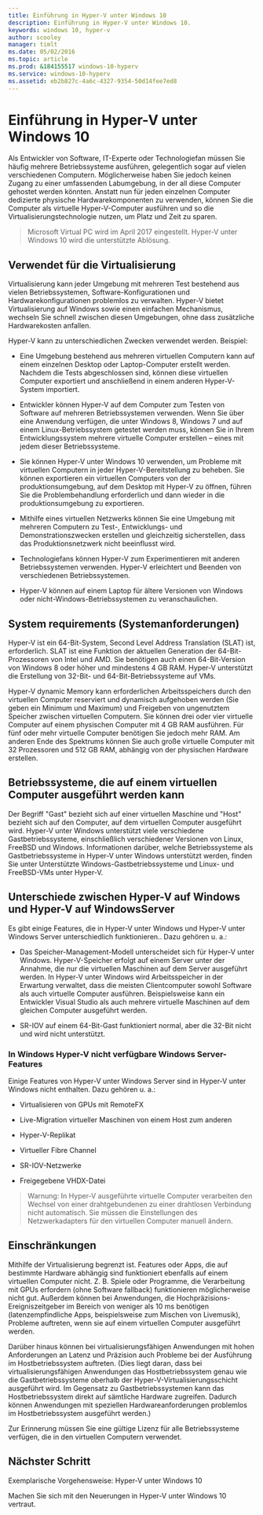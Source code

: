 ```yaml
---
title: Einführung in Hyper-V unter Windows 10
description: Einführung in Hyper-V unter Windows 10.
keywords: windows 10, hyper-v
author: scooley
manager: timlt
ms.date: 05/02/2016
ms.topic: article
ms.prod: &184155517 windows-10-hyperv
ms.service: windows-10-hyperv
ms.assetid: eb2b827c-4a6c-4327-9354-50d14fee7ed8
---
```


# Einführung in Hyper-V unter Windows 10

Als Entwickler von Software, IT-Experte oder Technologiefan müssen Sie häufig mehrere Betriebssysteme ausführen, gelegentlich sogar auf vielen verschiedenen Computern. Möglicherweise haben Sie jedoch keinen Zugang zu einer umfassenden Labumgebung, in der all diese Computer gehostet werden könnten. Anstatt nun für jeden einzelnen Computer dedizierte physische Hardwarekomponenten zu verwenden, können Sie die Computer als <g id="2" ctype="x-em">virtuelle Hyper-V-Computer</g> ausführen und so die Virtualisierungstechnologie nutzen, um Platz und Zeit zu sparen.

> Microsoft Virtual PC wird im April 2017 eingestellt. Hyper-V unter Windows 10 wird die unterstützte Ablösung.

## Verwendet für die Virtualisierung

Virtualisierung kann jeder Umgebung mit mehreren Test bestehend aus vielen Betriebssystemen, Software-Konfigurationen und Hardwarekonfigurationen problemlos zu verwalten. Hyper-V bietet Virtualisierung auf Windows sowie einen einfachen Mechanismus, wechseln Sie schnell zwischen diesen Umgebungen, ohne dass zusätzliche Hardwarekosten anfallen.

Hyper-V kann zu unterschiedlichen Zwecken verwendet werden. Beispiel:

- Eine Umgebung bestehend aus mehreren virtuellen Computern kann auf einem einzelnen Desktop oder Laptop-Computer erstellt werden. Nachdem die Tests abgeschlossen sind, können diese virtuellen Computer exportiert und anschließend in einem anderen Hyper-V-System importiert.

- Entwickler können Hyper-V auf dem Computer zum Testen von Software auf mehreren Betriebssystemen verwenden. Wenn Sie über eine Anwendung verfügen, die unter Windows 8, Windows 7 und auf einem Linux-Betriebssystem getestet werden muss, können Sie in Ihrem Entwicklungssystem mehrere virtuelle Computer erstellen – eines mit jedem dieser Betriebssysteme.

- Sie können Hyper-V unter Windows 10 verwenden, um Probleme mit virtuellen Computern in jeder Hyper-V-Bereitstellung zu beheben. Sie können exportieren ein virtuellen Computers von der produktionsumgebung, auf dem Desktop mit Hyper-V zu öffnen, führen Sie die Problembehandlung erforderlich und dann wieder in die produktionsumgebung zu exportieren.

- Mithilfe eines virtuellen Netzwerks können Sie eine Umgebung mit mehreren Computern zu Test-, Entwicklungs- und Demonstrationszwecken erstellen und gleichzeitig sicherstellen, dass das Produktionsnetzwerk nicht beeinflusst wird.

- Technologiefans können Hyper-V zum Experimentieren mit anderen Betriebssystemen verwenden. Hyper-V erleichtert und Beenden von verschiedenen Betriebssystemen.

- Hyper-V können auf einem Laptop für ältere Versionen von Windows oder nicht-Windows-Betriebssystemen zu veranschaulichen.


## System requirements (Systemanforderungen)

Hyper-V ist ein 64-Bit-System, Second Level Address Translation (SLAT) ist, erforderlich. SLAT ist eine Funktion der aktuellen Generation der 64-Bit-Prozessoren von Intel und AMD. Sie benötigen auch einen 64-Bit-Version von Windows 8 oder höher und mindestens 4 GB RAM. Hyper-V unterstützt die Erstellung von 32-Bit- und 64-Bit-Betriebssysteme auf VMs.

Hyper-V dynamic Memory kann erforderlichen Arbeitsspeichers durch den virtuellen Computer reserviert und dynamisch aufgehoben werden (Sie geben ein Minimum und Maximum) und Freigeben von ungenutztem Speicher zwischen virtuellen Computern. Sie können drei oder vier virtuelle Computer auf einem physischen Computer mit 4 GB RAM ausführen. Für fünf oder mehr virtuelle Computer benötigen Sie jedoch mehr RAM. Am anderen Ende des Spektrums können Sie auch große virtuelle Computer mit 32 Prozessoren und 512 GB RAM, abhängig von der physischen Hardware erstellen.

## Betriebssysteme, die auf einem virtuellen Computer ausgeführt werden kann

Der Begriff "Gast" bezieht sich auf einer virtuellen Maschine und "Host" bezieht sich auf den Computer, auf dem virtuellen Computer ausgeführt wird. Hyper-V unter Windows unterstützt viele verschiedene Gastbetriebssysteme, einschließlich verschiedener Versionen von Linux, FreeBSD und Windows. Informationen darüber, welche Betriebssysteme als Gastbetriebssysteme in Hyper-V unter Windows unterstützt werden, finden Sie unter <g id="2CapsExtId1" ctype="x-link"><g id="2CapsExtId2" ctype="x-linkText">Unterstützte Windows-Gastbetriebssysteme</g><g id="2CapsExtId3" ctype="x-title"></g></g> und <g id="4CapsExtId1" ctype="x-link"><g id="4CapsExtId2" ctype="x-linkText">Linux- und FreeBSD-VMs unter Hyper-V</g><g id="4CapsExtId3" ctype="x-title"></g></g>.

## Unterschiede zwischen Hyper-V auf Windows und Hyper-V auf WindowsServer

Es gibt einige Features, die in Hyper-V unter Windows und Hyper-V unter Windows Server unterschiedlich funktionieren.. Dazu gehören u. a.:

- Das Speicher-Management-Modell unterscheidet sich für Hyper-V unter Windows. Hyper-V-Speicher erfolgt auf einem Server unter der Annahme, die nur die virtuellen Maschinen auf dem Server ausgeführt werden. In Hyper-V unter Windows wird Arbeitsspeicher in der Erwartung verwaltet, dass die meisten Clientcomputer sowohl Software als auch virtuelle Computer ausführen. Beispielsweise kann ein Entwickler Visual Studio als auch mehrere virtuelle Maschinen auf dem gleichen Computer ausgeführt werden.

- SR-IOV auf einem 64-Bit-Gast funktioniert normal, aber die 32-Bit nicht und wird nicht unterstützt.

### In Windows Hyper-V nicht verfügbare Windows Server-Features

Einige Features von Hyper-V unter Windows Server sind in Hyper-V unter Windows nicht enthalten. Dazu gehören u. a.:

- Virtualisieren von GPUs mit RemoteFX

- Live-Migration virtueller Maschinen von einem Host zum anderen

- Hyper-V-Replikat

- Virtueller Fibre Channel

- SR-IOV-Netzwerke

- Freigegebene VHDX-Datei

> <g id="1" ctype="x-strong">Warnung</g>: In Hyper-V ausgeführte virtuelle Computer verarbeiten den Wechsel von einer drahtgebundenen zu einer drahtlosen Verbindung nicht automatisch. Sie müssen die Einstellungen des Netzwerkadapters für den virtuellen Computer manuell ändern.

## Einschränkungen

Mithilfe der Virtualisierung begrenzt ist. Features oder Apps, die auf bestimmte Hardware abhängig sind funktioniert ebenfalls auf einem virtuellen Computer nicht. Z. B. Spiele oder Programme, die Verarbeitung mit GPUs erfordern (ohne Software fallback) funktionieren möglicherweise nicht gut. Außerdem können bei Anwendungen, die Hochpräzisions-Ereigniszeitgeber im Bereich von weniger als 10 ms benötigen (latenzempfindliche Apps, beispielsweise zum Mischen von Livemusik), Probleme auftreten, wenn sie auf einem virtuellen Computer ausgeführt werden.

Darüber hinaus können bei virtualisierungsfähigen Anwendungen mit hohen Anforderungen an Latenz und Präzision auch Probleme bei der Ausführung im Hostbetriebssystem auftreten. (Dies liegt daran, dass bei virtualisierungsfähigen Anwendungen das Hostbetriebssystem genau wie die Gastbetriebssysteme oberhalb der Hyper-V-Virtualisierungsschicht ausgeführt wird. Im Gegensatz zu Gastbetriebssystemen kann das Hostbetriebssystem direkt auf sämtliche Hardware zugreifen. Dadurch können Anwendungen mit speziellen Hardwareanforderungen problemlos im Hostbetriebssystem ausgeführt werden.)

Zur Erinnerung müssen Sie eine gültige Lizenz für alle Betriebssysteme verfügen, die in den virtuellen Computern verwendet.

## Nächster Schritt

<g id="1CapsExtId1" ctype="x-link"><g id="1CapsExtId2" ctype="x-linkText">Exemplarische Vorgehensweise: Hyper-V unter Windows 10</g><g id="1CapsExtId3" ctype="x-title"></g></g>

Machen Sie sich mit den <g id="2CapsExtId1" ctype="x-link"><g id="2CapsExtId2" ctype="x-linkText">Neuerungen</g><g id="2CapsExtId3" ctype="x-title"></g></g> in Hyper-V unter Windows 10 vertraut.







<!--HONumber=May16_HO2-->



